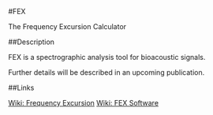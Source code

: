 #FEX

The Frequency Excursion Calculator

##Description

FEX is a spectrographic analysis tool for bioacoustic signals.

Further details will be described in an upcoming publication.

##Links

[Wiki: Frequency Excursion](http://wiki.behaviorenterprises.com/index.php?title=Frequency_Excursion)
[Wiki: FEX Software](http://wiki.behaviorenterprises.com/index.php?title=FEX:_The_Frequency_Excursion_Calculator)


